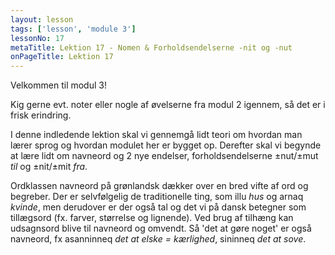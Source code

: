 ```yaml
---
layout: lesson
tags: ['lesson', 'module 3']
lessonNo: 17
metaTitle: Lektion 17 - Nomen & Forholdsendelserne -nit og -nut
onPageTitle: Lektion 17
---
```

Velkommen til modul 3!

Kig gerne evt. noter eller nogle af øvelserne fra modul 2 igennem, så det er i frisk erindring.

I denne indledende lektion skal vi gennemgå lidt teori om hvordan man lærer sprog og hvordan modulet her er bygget op. Derefter skal vi begynde at lære lidt om navneord og 2 nye endelser, forholdsendelserne ±nut/±mut *til* og ±nit/±mit *fra*.

Ordklassen navneord på grønlandsk dækker over en bred vifte af ord og begreber. Der er selvfølgelig de traditionelle ting, som illu *hus* og arnaq *kvinde*, men derudover er der også tal og det vi på dansk betegner som tillægsord (fx. farver, størrelse og lignende). Ved brug af tilhæng kan udsagnsord blive til navneord og omvendt. Så 'det at gøre noget' er også navneord, fx asanninneq *det at elske = kærlighed*, sininneq *det at sove*.